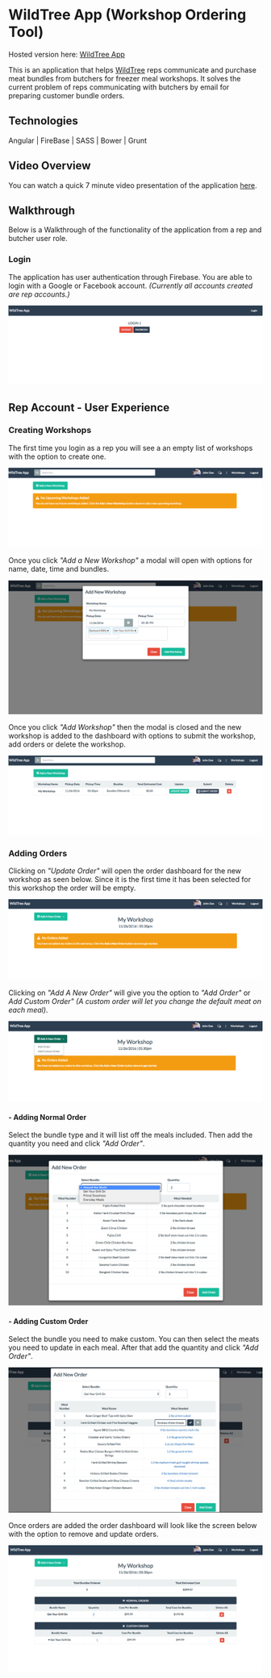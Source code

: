 # WildTree App (Workshop Ordering Tool)

Hosted version here: [WildTree App](#)


This is an application that helps [WildTree](http://www.wildtree.com) reps communicate and purchase meat bundles from butchers for freezer meal workshops.  It solves the current problem of reps communicating with butchers by email for preparing customer bundle orders.

## Technologies

Angular | FireBase | SASS | Bower | Grunt

## Video Overview

You can watch a quick 7 minute video presentation of the application [here](#).

## Walkthrough

Below is a Walkthrough of the functionality of the application from a rep and butcher user role.

### Login

The application has user authentication through Firebase.  You are able to login with a Google or Facebook account.  _(Currently all accounts created are rep accounts.)_

![Login](lib/img/login.png)

## Rep Account - User Experience

### Creating Workshops

The first time you login as a rep you will see a an empty list of workshops with the option to create one.

![CreateBoard](lib/img/dashboard.png)

Once you click _"Add a New Workshop"_ a modal will open with options for name, date, time and bundles.

![AddWorkshop](lib/img/addWorkshop.png)

Once you click _"Add Workshop"_ then the modal is closed and the new workshop is added to the dashboard with options to submit the workshop, add orders or delete the workshop.

![dashboardWorkshop](lib/img/dashboardWorkshop.png)

### Adding Orders

Clicking on _"Update Order"_ will open the order dashboard for the new workshop as seen below.  Since it is the first time it has been selected for this workshop the order will be empty.

![orderDashboard](lib/img/orderDashboard.png)

Clicking on _"Add A New Order"_ will give you the option to _"Add Order"_ or  _Add Custom Order"_ _(A custom order will let you change the default meat on each meal)_.

![addOrder](lib/img/addOrder.png)

####  - Adding Normal Order

Select the bundle type and it will list off the meals included.  Then add the quantity you need and click _"Add Order"_.

![NormalOrderModal](lib/img/normalOrderModal.png)

#### - Adding Custom Order

Select the bundle you need to make custom.  You can then select the meats you need to update in each meal.  After that add the quantity and click _"Add Order"_.

![customOrderModal](lib/img/customOrderModal.png)

Once orders are added the order dashboard will look like the screen below with the option to remove and update orders.

![](lib/img/orderDashboard2.png)
